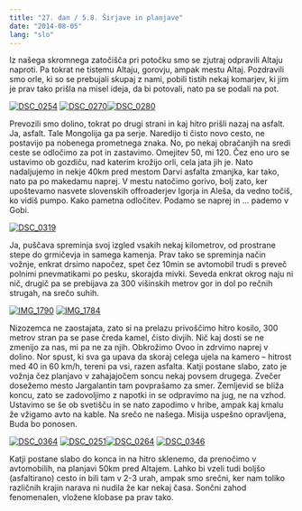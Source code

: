 ```yaml
---
title: "27. dan / 5.8. Širjave in planjave"
date: "2014-08-05"
lang: "slo"
---
```


Iz našega skromnega zatočišča pri potočku smo se zjutraj odpravili Altaju naproti. Pa tokrat ne tistemu Altaju, gorovju, ampak mestu Altaj. Pozdravili smo orle, ki so se prebujali skupaj z nami, pobili tistih nekaj komarjev, ki jim je prav tako prišla na misel ideja, da bi potovali, nato pa se podali na pot.

[![DSC_0254](images/DSC_0254-300x200.jpg)](http://gremovmongolijo.com/wp-content/uploads/2014/08/DSC_0254.jpg) [![DSC_0270](images/DSC_0270-300x200.jpg)](http://gremovmongolijo.com/wp-content/uploads/2014/08/DSC_0270.jpg)[![DSC_0280](images/DSC_0280-300x200.jpg)](http://gremovmongolijo.com/wp-content/uploads/2014/08/DSC_0280.jpg)

Prevozili smo dolino, tokrat po drugi strani in kaj hitro prišli nazaj na asfalt. Ja, asfalt. Tale Mongolija ga pa serje. Naredijo ti čisto novo cesto, ne postavijo pa nobenega prometnega znaka. No, po nekaj obračanjih na sredi ceste se odločimo za pot in zastavimo. Omejitev 50, mi 120. Čez eno uro se ustavimo ob gozdiču, nad katerim krožijo orli, cela jata jih je. Nato nadaljujemo in nekje 40km pred mestom Darvi asfalta zmanjka, kar tako, nato pa po makedamu naprej. V mestu natočimo gorivo, bolj zato, ker upoštevamo nasvete slovenskih offroaderjev Igorja in Aleša, da vedno točiš, ko vidiš pumpo. Kako pametna odločitev. Podamo se naprej in … pademo v Gobi.

[![DSC_0319](images/DSC_0319-300x200.jpg)](http://gremovmongolijo.com/wp-content/uploads/2014/08/DSC_0319.jpg)

Ja, puščava spreminja svoj izgled vsakih nekaj kilometrov, od prostrane stepe do grmičevja in samega kamenja. Prav tako se spreminja način vožnje, enkrat drsimo napočez, spet čez 10min se avtomobil trudi s preveč polnimi pnevmatikami po pesku, skorajda mivki. Seveda enkrat okrog naju ni nič, drugič pa se prebijava za 300 višinskih metrov gor in dol po rečnih strugah, na srečo suhih.

[![IMG_1790](images/IMG_1790-300x200.jpg)](http://gremovmongolijo.com/wp-content/uploads/2014/08/IMG_1790.jpg) [![IMG_1784](images/IMG_1784-300x200.jpg)](http://gremovmongolijo.com/wp-content/uploads/2014/08/IMG_1784.jpg)

Nizozemca ne zaostajata, zato si na prelazu privoščimo hitro kosilo, 300 metrov stran pa se pase čreda kamel, čisto divjih. Nič kaj dosti se ne zmenijo za nas, mi pa ne za njih. Obkrožimo Ovoo in zdrvimo naprej v dolino. Nor spust, ki sva ga upava da skoraj celega ujela na kamero – hitrost med 40 in 60 km/h, tereni pa vsi, razen asfalta. Katji postane slabo, zato je vožnja čez planjavo v zahajajočem soncu nekaj povsem drugega. Zvečer dosežemo mesto Jargalantin tam povprašamo za smer. Zemljevid se bliža koncu, zato se zadovoljimo z napotki in se odpravimo na jug, ne na vzhod. Ustavimo se še ob svetišču in se nato zapodimo v hribe, ampak kaj kmalu že vžigamo avto na kable. Na srečo ne našega. Misija uspešno opravljena, Buda bo ponosen.

[![DSC_0364](images/DSC_0364-300x200.jpg)](http://gremovmongolijo.com/wp-content/uploads/2014/08/DSC_0364.jpg) [![DSC_0251](images/DSC_0251-300x200.jpg)](http://gremovmongolijo.com/wp-content/uploads/2014/08/DSC_0251.jpg)[![DSC_0264](images/DSC_0264-300x200.jpg)](http://gremovmongolijo.com/wp-content/uploads/2014/08/DSC_0264.jpg) [![DSC_0346](images/DSC_0346-300x200.jpg)](http://gremovmongolijo.com/wp-content/uploads/2014/08/DSC_0346.jpg)

Katji postane slabo do konca in na hitro sklenemo, da prenočimo v avtomobilih, na planjavi 50km pred Altajem. Lahko bi vzeli tudi boljšo (asfaltirano) cesto in bili tam v 2-3 urah, ampak smo srečni, ker nam toliko različnih krajin narava ni nudila že kar nekaj časa. Sončni zahod fenomenalen, vložene klobase pa prav tako.
